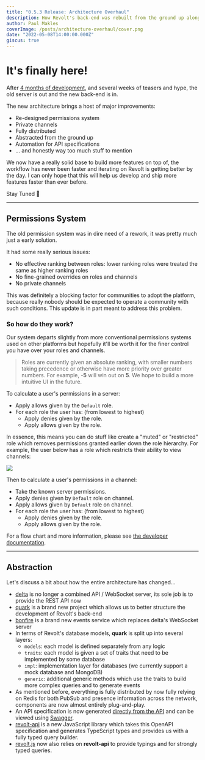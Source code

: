 ```yaml
---
title: "0.5.3 Release: Architecture Overhaul"
description: How Revolt's back-end was rebuilt from the ground up along with a brand new permissions system.
author: Paul Makles
coverImage: /posts/architecture-overhaul/cover.png
date: "2022-05-08T14:00:00.000Z"
giscus: true
---
```


# It's finally here!

After [4 months of development](https://github.com/revoltchat/delta/commit/0fdb7491996e11e6e4aae189d6fc3a1f2d2a25c3), and several weeks of teasers and hype, the old server is out and the new back-end is in.

The new architecture brings a host of major improvements:

- Re-designed permissions system
- Private channels
- Fully distributed
- Abstracted from the ground up
- Automation for API specifications
- ... and honestly way too much stuff to mention

We now have a really solid base to build more features on top of, the workflow has never been faster and iterating on Revolt is getting better by the day. I can only hope that this will help us develop and ship more features faster than ever before.

Stay Tuned 🎉

---

## Permissions System

The old permission system was in dire need of a rework, it was pretty much just a early solution.

It had some really serious issues:
- No effective ranking between roles: lower ranking roles were treated the same as higher ranking roles
- No fine-grained overrides on roles and channels
- No private channels

This was definitely a blocking factor for communities to adopt the platform, because really nobody should be expected to operate a community with such conditions. This update is in part meant to address this problem.

### So how do they work?

Our system departs slightly from more conventional permissions systems used on other platforms but hopefully it'll be worth it for the finer control you have over your roles and channels.

> Roles are currently given an absolute ranking, with smaller numbers taking precedence or otherwise have more priority over greater numbers. For example, **-5** will win out on **5**. We hope to build a more intuitive UI in the future.

To calculate a user's permissions in a server:
- Apply allows given by the `Default` role.
- For each role the user has: (from lowest to highest)
  - Apply denies given by the role.
  - Apply allows given by the role.

In essence, this means you can do stuff like create a "muted" or "restricted" role which removes permissions granted earlier down the role hierarchy. For example, the user below has a role which restricts their ability to view channels:

![](/posts/architecture-overhaul/example1.png)

Then to calculate a user's permissions in a channel:
- Take the known server permissions.
- Apply denies given by `Default` role on channel.
- Apply allows given by `Default` role on channel.
- For each role the user has: (from lowest to highest)
  - Apply denies given by the role.
  - Apply allows given by the role.

For a flow chart and more information, please see [the developer documentation](https://developers.revolt.chat/stack/delta/permissions).

---

## Abstraction

Let's discuss a bit about how the entire architecture has changed...

- [delta](https://github.com/revoltchat/delta) is no longer a combined API / WebSocket server, its sole job is to provide the REST API now
- [quark](https://github.com/revoltchat/quark) is a brand new project which allows us to better structure the development of Revolt's back-end
- [bonfire](https://github.com/revoltchat/bonfire) is a brand new events service which replaces delta's WebSocket server
- In terms of Revolt's database models, **quark** is split up into several layers:
  - `models`: each model is defined separately from any logic
  - `traits`: each model is given a set of traits that need to be implemented by some database
  - `impl`: implementation layer for databases (we currently support a mock database and MongoDB)
  - `generic`: additional generic methods which use the traits to build more complex queries and to generate events
- As mentioned before, everything is fully distributed by now fully relying on Redis for both PubSub and presence information across the network, components are now almost entirely plug-and-play.
- An API specification is now generated [directly from the API](https://api.revolt.chat/openapi.json) and can be viewed using [Swagger](https://api.revolt.chat/swagger).
- [revolt-api](https://github.com/revoltchat/api) is a new JavaScript library which takes this OpenAPI specification and generates TypeScript types and provides us with a fully typed query builder.
- [revolt.js](https://github.com/revoltchat/revolt.js) now also relies on **revolt-api** to provide typings and for strongly typed queries.
